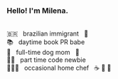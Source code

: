 ### Hello! I'm Milena.<br>
<br>🇧🇷 &nbsp; brazilian immigrant &nbsp; 🌈 
<br>📚 &nbsp; daytime book PR babe
<br>🐶 &nbsp; full-time dog mom &nbsp; 🐶 
<br>👩‍💻 &nbsp; part time code newbie
<br>👩🏻‍🍳 &nbsp; occasional home chef &nbsp; ☕ 🍜 🍙

<!--
**milenagiunco/milenagiunco** is a ✨ _special_ ✨ repository because its `README.md` (this file) appears on your GitHub profile.

Here are some ideas to get you started:

- 🔭 I’m currently working on ...
- 🌱 I’m currently learning ...
- 👯 I’m looking to collaborate on ...
- 🤔 I’m looking for help with ...
- 💬 Ask me about ...
- 📫 How to reach me: ...
- 😄 Pronouns: ...
- ⚡ Fun fact: ...
-->
